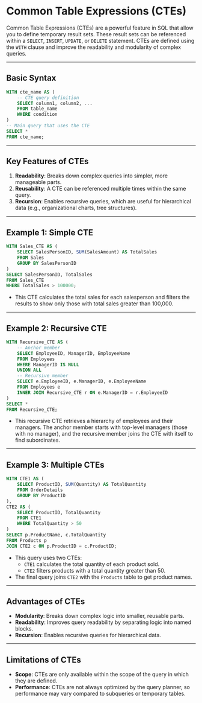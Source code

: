 # Common Table Expressions (CTEs)

Common Table Expressions (CTEs) are a powerful feature in SQL that allow you to define temporary result sets. These result sets can be referenced within a `SELECT`, `INSERT`, `UPDATE`, or `DELETE` statement. CTEs are defined using the `WITH` clause and improve the readability and modularity of complex queries.

---

## Basic Syntax

```sql
WITH cte_name AS (
    -- CTE query definition
    SELECT column1, column2, ...
    FROM table_name
    WHERE condition
)
-- Main query that uses the CTE
SELECT *
FROM cte_name;
```

---

## Key Features of CTEs

1. **Readability**: Breaks down complex queries into simpler, more manageable parts.
2. **Reusability**: A CTE can be referenced multiple times within the same query.
3. **Recursion**: Enables recursive queries, which are useful for hierarchical data (e.g., organizational charts, tree structures).

---

## Example 1: Simple CTE

```sql
WITH Sales_CTE AS (
    SELECT SalesPersonID, SUM(SalesAmount) AS TotalSales
    FROM Sales
    GROUP BY SalesPersonID
)
SELECT SalesPersonID, TotalSales
FROM Sales_CTE
WHERE TotalSales > 100000;
```

- This CTE calculates the total sales for each salesperson and filters the results to show only those with total sales greater than 100,000.

---

## Example 2: Recursive CTE

```sql
WITH Recursive_CTE AS (
    -- Anchor member
    SELECT EmployeeID, ManagerID, EmployeeName
    FROM Employees
    WHERE ManagerID IS NULL
    UNION ALL
    -- Recursive member
    SELECT e.EmployeeID, e.ManagerID, e.EmployeeName
    FROM Employees e
    INNER JOIN Recursive_CTE r ON e.ManagerID = r.EmployeeID
)
SELECT *
FROM Recursive_CTE;
```

- This recursive CTE retrieves a hierarchy of employees and their managers. The anchor member starts with top-level managers (those with no manager), and the recursive member joins the CTE with itself to find subordinates.

---

## Example 3: Multiple CTEs

```sql
WITH CTE1 AS (
    SELECT ProductID, SUM(Quantity) AS TotalQuantity
    FROM OrderDetails
    GROUP BY ProductID
),
CTE2 AS (
    SELECT ProductID, TotalQuantity
    FROM CTE1
    WHERE TotalQuantity > 50
)
SELECT p.ProductName, c.TotalQuantity
FROM Products p
JOIN CTE2 c ON p.ProductID = c.ProductID;
```

- This query uses two CTEs:
  - `CTE1` calculates the total quantity of each product sold.
  - `CTE2` filters products with a total quantity greater than 50.
- The final query joins `CTE2` with the `Products` table to get product names.

---

## Advantages of CTEs

- **Modularity**: Breaks down complex logic into smaller, reusable parts.
- **Readability**: Improves query readability by separating logic into named blocks.
- **Recursion**: Enables recursive queries for hierarchical data.

---

## Limitations of CTEs

- **Scope**: CTEs are only available within the scope of the query in which they are defined.
- **Performance**: CTEs are not always optimized by the query planner, so performance may vary compared to subqueries or temporary tables.
